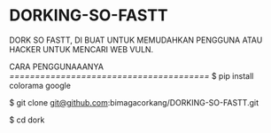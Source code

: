 # DORKING-SO-FASTT
DORK SO FASTT, DI BUAT UNTUK MEMUDAHKAN PENGGUNA ATAU HACKER UNTUK MENCARI WEB VULN.


CARA PENGGUNAAANYA
*=======================================*
$ pip install colorama google

$ git clone git@github.com:bimagacorkang/DORKING-SO-FASTT.git

$ cd dork
